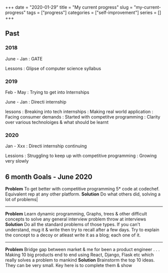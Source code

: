 +++ 
date = "2020-01-29"
title = "My current progress"
slug = "my-current-progress" 
tags = ["progress"]
categories = ["self-improvement"]
series = []
+++
<!-- ---
title: "My current progress"
date: 2020-01-29T10:18:17+05:30
image: "http://www.cydcor.com/blog/wp-content/uploads/2017/04/Cydcor-Sign-Improvement-Ahead.jpg"
description: "My progress"
author: "PK"
type: "post"
tags: ["progress"]
categories: ["self-improvement"]
--- -->
## Past
### 2018
June - Jan : GATE

Lessons : Glipse of computer science syllabus

### 2019
Feb - May : Trying to get into Internships

June - Jan : Directi internship

lessons : Breaking into tech internships
             : Making real world application
             : Facing consumer demands
             : Started with competitve programming
             : Clarity over various technoloiges & what should be learnt

### 2020
Jan - Xxx : Directi internship continuing

Lessions : Struggling to keep up with competitive programming
              : Growing very slowly

## 6 month Goals - June 2020

**Problem** To get better with competitive programming 5* code at codechef. Equivalent rep at any other platform.
**Solution** Do what others did, solving a lot of problems|

---

**Problem** Learn dynamic programming, Graphs, trees & other difficult concepts to solve any general interview problem throw at interviews
**Solution** Do all the standard problems of those types. If you can't understand, mug it & write then try to recall after a few days. Try to explain the concept to a decoy or atleast write it as a blog; each one of it.

---

**Problem** Bridge gap between market & me for been a product engineer
   . . . Making 10 big products end to end using React, Django, Flask etc which really solves a problem to mankind
**Solution** Brainstorm the top 10 ideas. They can be very small. Key here is to complete them & show
